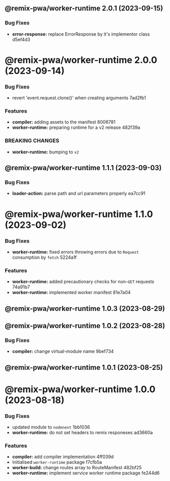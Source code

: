 ## @remix-pwa/worker-runtime 2.0.1 (2023-09-15)


### Bug Fixes

* **error-response:** replace ErrorResponse by it's implementor class d5ef4d3

# @remix-pwa/worker-runtime 2.0.0 (2023-09-14)


### Bug Fixes

* revert 'event.request.clone()' when creating arguments 7ad2fb1


### Features

* **compiler:** adding assets to the manifest 8006781
* **worker-runtime:** preparing runtime for a v2 release 482f39a


### BREAKING CHANGES

* **worker-runtime:** bumping to `v2`

## @remix-pwa/worker-runtime 1.1.1 (2023-09-03)


### Bug Fixes

* **loader-action:** parse path and url parameters properly ea7cc91

# @remix-pwa/worker-runtime 1.1.0 (2023-09-02)


### Bug Fixes

* **worker-runtime:** fixed errors throwing errors due to `Request` consumption by `fetch` 5224a1f


### Features

* **worker-runtime:** added precautionary checks for non-`GET` requests 74a91b7
* **worker-runtime:** implemented worker manifest 81e7a04

## @remix-pwa/worker-runtime 1.0.3 (2023-08-29)

## @remix-pwa/worker-runtime 1.0.2 (2023-08-28)


### Bug Fixes

* **compiler:** change virtual-module name 9bef734

## @remix-pwa/worker-runtime 1.0.1 (2023-08-25)

# @remix-pwa/worker-runtime 1.0.0 (2023-08-18)


### Bug Fixes

* updated module to `nodenext` 1bb1036
* **worker-runtime:** do not set headers to remix responeses ad3660a


### Features

* **compiler:** add compiler implementation 4ff039d
* Initialised `worker-runtime` package f7cfb5a
* **worker-build:** change routes array to RouteManifest 482bf25
* **worker-runtime:** implement service worker runtime package fe244d6
